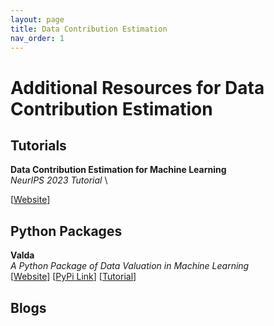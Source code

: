 ```yaml
---
layout: page
title: Data Contribution Estimation
nav_order: 1
---
```


# Additional Resources for Data Contribution Estimation

## Tutorials

**Data Contribution Estimation for Machine Learning** \
*NeurIPS 2023 Tutorial* \
<!--
[[Website](https://stephanieschoch.com/neurips2023-dce-tutorial/)]
-->
[<a target="_blank" rel="noopener noreferrer" href="https://stephanieschoch.com/neurips2023-dce-tutorial/">Website</a>]
<!--
**Description:** Discusses 
-->

## Python Packages

**Valda** \
*A Python Package of Data Valuation in Machine Learning* \
[<a target="_blank" rel="noopener noreferrer" href="https://uvanlp.org/valda/)">Website</a>]
[<a target="_blank" rel="noopener noreferrer" href="https://pypi.org/project/valda/">PyPi Link</a>]
[<a target="_blank" rel="noopener noreferrer" href="https://colab.research.google.com/drive/1agsMNqZan-3RnJLQtBGATRHHWYMe7C9H?usp=sharing">Tutorial</a>]

<!--
[[Website](https://uvanlp.org/valda/)] &nbsp; [[PyPi Link](https://pypi.org/project/valda/)] &nbsp; [[Tutorial](https://colab.research.google.com/drive/1agsMNqZan-3RnJLQtBGATRHHWYMe7C9H?usp=sharing)]
-->
## Blogs